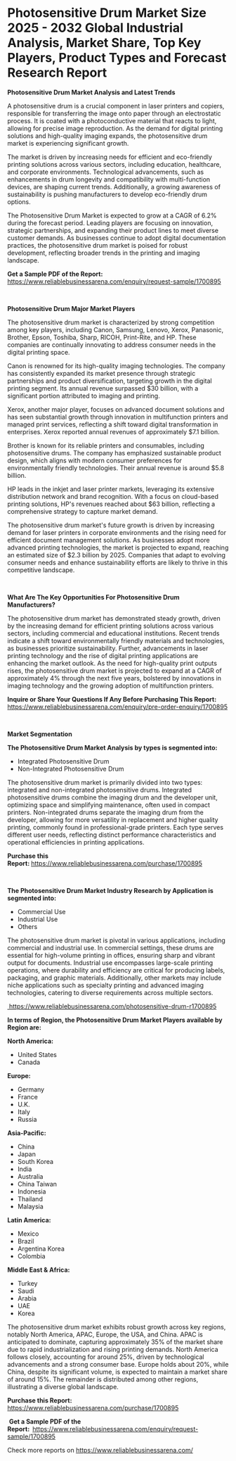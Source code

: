 <p><h1>Photosensitive Drum Market Size 2025 - 2032 Global Industrial Analysis, Market Share, Top Key Players, Product Types and Forecast Research Report</h1></p><p><strong>Photosensitive Drum Market Analysis and Latest Trends</strong></p>
<p><p>A photosensitive drum is a crucial component in laser printers and copiers, responsible for transferring the image onto paper through an electrostatic process. It is coated with a photoconductive material that reacts to light, allowing for precise image reproduction. As the demand for digital printing solutions and high-quality imaging expands, the photosensitive drum market is experiencing significant growth. </p><p>The market is driven by increasing needs for efficient and eco-friendly printing solutions across various sectors, including education, healthcare, and corporate environments. Technological advancements, such as enhancements in drum longevity and compatibility with multi-function devices, are shaping current trends. Additionally, a growing awareness of sustainability is pushing manufacturers to develop eco-friendly drum options. </p><p>The Photosensitive Drum Market is expected to grow at a CAGR of 6.2% during the forecast period. Leading players are focusing on innovation, strategic partnerships, and expanding their product lines to meet diverse customer demands. As businesses continue to adopt digital documentation practices, the photosensitive drum market is poised for robust development, reflecting broader trends in the printing and imaging landscape.</p></p>
<p><strong>Get a Sample PDF of the Report:&nbsp;</strong> <a href="https://www.reliablebusinessarena.com/enquiry/request-sample/1700895?utm_campaign=3272&utm_medium=2&utm_source=Github&utm_content=ia&utm_term=08042025&utm_id=photosensitive-drum">https://www.reliablebusinessarena.com/enquiry/request-sample/1700895</a></p>
<p>&nbsp;</p>
<p><strong>Photosensitive Drum Major Market Players</strong></p>
<p><p>The photosensitive drum market is characterized by strong competition among key players, including Canon, Samsung, Lenovo, Xerox, Panasonic, Brother, Epson, Toshiba, Sharp, RICOH, Print-Rite, and HP. These companies are continually innovating to address consumer needs in the digital printing space.</p><p>Canon is renowned for its high-quality imaging technologies. The company has consistently expanded its market presence through strategic partnerships and product diversification, targeting growth in the digital printing segment. Its annual revenue surpassed $30 billion, with a significant portion attributed to imaging and printing.</p><p>Xerox, another major player, focuses on advanced document solutions and has seen substantial growth through innovation in multifunction printers and managed print services, reflecting a shift toward digital transformation in enterprises. Xerox reported annual revenues of approximately $7.1 billion.</p><p>Brother is known for its reliable printers and consumables, including photosensitive drums. The company has emphasized sustainable product design, which aligns with modern consumer preferences for environmentally friendly technologies. Their annual revenue is around $5.8 billion.</p><p>HP leads in the inkjet and laser printer markets, leveraging its extensive distribution network and brand recognition. With a focus on cloud-based printing solutions, HP's revenues reached about $63 billion, reflecting a comprehensive strategy to capture market demand.</p><p>The photosensitive drum market's future growth is driven by increasing demand for laser printers in corporate environments and the rising need for efficient document management solutions. As businesses adopt more advanced printing technologies, the market is projected to expand, reaching an estimated size of $2.3 billion by 2025. Companies that adapt to evolving consumer needs and enhance sustainability efforts are likely to thrive in this competitive landscape.</p></p>
<p>&nbsp;</p>
<p><strong>What Are The Key Opportunities For Photosensitive Drum Manufacturers?</strong></p>
<p><p>The photosensitive drum market has demonstrated steady growth, driven by the increasing demand for efficient printing solutions across various sectors, including commercial and educational institutions. Recent trends indicate a shift toward environmentally friendly materials and technologies, as businesses prioritize sustainability. Further, advancements in laser printing technology and the rise of digital printing applications are enhancing the market outlook. As the need for high-quality print outputs rises, the photosensitive drum market is projected to expand at a CAGR of approximately 4% through the next five years, bolstered by innovations in imaging technology and the growing adoption of multifunction printers.</p></p>
<p><strong>Inquire or Share Your Questions If Any Before Purchasing This Report:</strong> <a href="https://www.reliablebusinessarena.com/enquiry/pre-order-enquiry/1700895?utm_campaign=3272&utm_medium=2&utm_source=Github&utm_content=ia&utm_term=08042025&utm_id=photosensitive-drum">https://www.reliablebusinessarena.com/enquiry/pre-order-enquiry/1700895</a></p>
<p>&nbsp;</p>
<p><strong>Market Segmentation</strong></p>
<p><strong>The Photosensitive Drum Market Analysis by types is segmented into:</strong></p>
<p><ul><li>Integrated Photosensitive Drum</li><li>Non-Integrated Photosensitive Drum</li></ul></p>
<p><p>The photosensitive drum market is primarily divided into two types: integrated and non-integrated photosensitive drums. Integrated photosensitive drums combine the imaging drum and the developer unit, optimizing space and simplifying maintenance, often used in compact printers. Non-integrated drums separate the imaging drum from the developer, allowing for more versatility in replacement and higher quality printing, commonly found in professional-grade printers. Each type serves different user needs, reflecting distinct performance characteristics and operational efficiencies in printing applications.</p></p>
<p><strong>Purchase this Report:&nbsp;</strong><a href="https://www.reliablebusinessarena.com/purchase/1700895?utm_campaign=3272&utm_medium=2&utm_source=Github&utm_content=ia&utm_term=08042025&utm_id=photosensitive-drum">https://www.reliablebusinessarena.com/purchase/1700895</a></p>
<p>&nbsp;</p>
<p><strong>The Photosensitive Drum Market Industry Research by Application is segmented into:</strong></p>
<p><ul><li>Commercial Use</li><li>Industrial Use</li><li>Others</li></ul></p>
<p><p>The photosensitive drum market is pivotal in various applications, including commercial and industrial use. In commercial settings, these drums are essential for high-volume printing in offices, ensuring sharp and vibrant output for documents. Industrial use encompasses large-scale printing operations, where durability and efficiency are critical for producing labels, packaging, and graphic materials. Additionally, other markets may include niche applications such as specialty printing and advanced imaging technologies, catering to diverse requirements across multiple sectors.</p></p>
<p><a href="https://www.reliablebusinessarena.com/photosensitive-drum-r1700895?utm_campaign=3272&utm_medium=2&utm_source=Github&utm_content=ia&utm_term=08042025&utm_id=photosensitive-drum">&nbsp;https://www.reliablebusinessarena.com/photosensitive-drum-r1700895</a></p>
<p><strong>In terms of Region, the Photosensitive Drum Market Players available by Region are:</strong></p>
<p>
    <p> <strong> North America: </strong>
        <ul>
            <li>United States</li>
            <li>Canada</li>
        </ul>
        </p> 
    <p> <strong> Europe: </strong>
        <ul>
            <li>Germany</li>
            <li>France</li>
            <li>U.K.</li>
            <li>Italy</li>
            <li>Russia</li>
        </ul>
        </p> 
    <p> <strong> Asia-Pacific: </strong>
        <ul>
            <li>China</li>
            <li>Japan</li>
            <li>South Korea</li>
            <li>India</li>
            <li>Australia</li>
            <li>China Taiwan</li>
            <li>Indonesia</li>
            <li>Thailand</li>
            <li>Malaysia</li>
        </ul>
        </p> 
    <p> <strong> Latin America: </strong>
        <ul>
            <li>Mexico</li>
            <li>Brazil</li>
            <li>Argentina Korea</li>
            <li>Colombia</li>
        </ul>
        </p> 
    <p> <strong> Middle East & Africa: </strong>
        <ul>
            <li>Turkey</li>
            <li>Saudi</li>
            <li>Arabia</li>
            <li>UAE</li>
            <li>Korea</li>
        </ul>
    </p>
    </p>
<p><p>The photosensitive drum market exhibits robust growth across key regions, notably North America, APAC, Europe, the USA, and China. APAC is anticipated to dominate, capturing approximately 35% of the market share due to rapid industrialization and rising printing demands. North America follows closely, accounting for around 25%, driven by technological advancements and a strong consumer base. Europe holds about 20%, while China, despite its significant volume, is expected to maintain a market share of around 15%. The remainder is distributed among other regions, illustrating a diverse global landscape.</p></p>
<p><strong>Purchase this Report: </strong><a href="https://www.reliablebusinessarena.com/purchase/1700895?utm_campaign=3272&utm_medium=2&utm_source=Github&utm_content=ia&utm_term=08042025&utm_id=photosensitive-drum">https://www.reliablebusinessarena.com/purchase/1700895</a></p>
<p>&nbsp;<strong>Get a Sample PDF of the Report:&nbsp;&nbsp;</strong><a href="https://www.reliablebusinessarena.com/enquiry/request-sample/1700895?utm_campaign=3272&utm_medium=2&utm_source=Github&utm_content=ia&utm_term=08042025&utm_id=photosensitive-drum">https://www.reliablebusinessarena.com/enquiry/request-sample/1700895</a></p>
<p><strong></strong></p>
<p>Check more reports on <a href="https://www.reliablebusinessarena.com/?utm_campaign=3272&utm_medium=2&utm_source=Github&utm_content=ia&utm_term=08042025&utm_id=photosensitive-drum">https://www.reliablebusinessarena.com/</a></p>